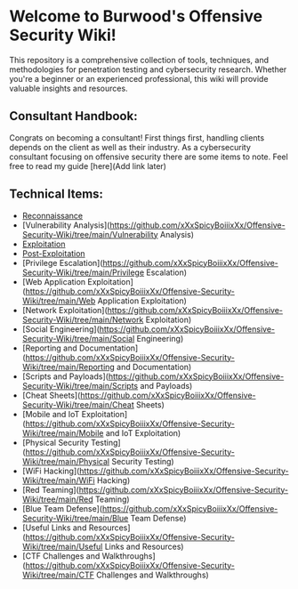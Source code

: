 # Welcome to Burwood's Offensive Security Wiki! 

This repository is a comprehensive collection of tools, techniques, and methodologies for penetration testing and cybersecurity research. Whether you're a beginner or an experienced professional, this wiki will provide valuable insights and resources.

## Consultant Handbook: 
Congrats on becoming a consultant! First things first, handling clients depends on the client as well as their industry. As a cybersecurity consultant focusing on offensive security there are some items to note. Feel free to read my guide [here](Add link later)

## Technical Items:
- [Reconnaissance](https://github.com/xXxSpicyBoiiixXx/Offensive-Security-Wiki/tree/main/Reconnaissance)
- [Vulnerability Analysis](https://github.com/xXxSpicyBoiiixXx/Offensive-Security-Wiki/tree/main/Vulnerability Analysis)
- [Exploitation](https://github.com/xXxSpicyBoiiixXx/Offensive-Security-Wiki/tree/main/Exploitation)
- [Post-Exploitation](https://github.com/xXxSpicyBoiiixXx/Offensive-Security-Wiki/tree/main/Post-Exploitation)
- [Privilege Escalation](https://github.com/xXxSpicyBoiiixXx/Offensive-Security-Wiki/tree/main/Privilege Escalation)
- [Web Application Exploitation](https://github.com/xXxSpicyBoiiixXx/Offensive-Security-Wiki/tree/main/Web Application Exploitation)
- [Network Exploitation](https://github.com/xXxSpicyBoiiixXx/Offensive-Security-Wiki/tree/main/Network Exploitation)
- [Social Engineering](https://github.com/xXxSpicyBoiiixXx/Offensive-Security-Wiki/tree/main/Social Engineering)
- [Reporting and Documentation](https://github.com/xXxSpicyBoiiixXx/Offensive-Security-Wiki/tree/main/Reporting and Documentation)
- [Scripts and Payloads](https://github.com/xXxSpicyBoiiixXx/Offensive-Security-Wiki/tree/main/Scripts and Payloads)
- [Cheat Sheets](https://github.com/xXxSpicyBoiiixXx/Offensive-Security-Wiki/tree/main/Cheat Sheets)
- [Mobile and IoT Exploitation](https://github.com/xXxSpicyBoiiixXx/Offensive-Security-Wiki/tree/main/Mobile and IoT Exploitation)
- [Physical Security Testing](https://github.com/xXxSpicyBoiiixXx/Offensive-Security-Wiki/tree/main/Physical Security Testing)
- [WiFi Hacking](https://github.com/xXxSpicyBoiiixXx/Offensive-Security-Wiki/tree/main/WiFi Hacking)
- [Red Teaming](https://github.com/xXxSpicyBoiiixXx/Offensive-Security-Wiki/tree/main/Red Teaming)
- [Blue Team Defense](https://github.com/xXxSpicyBoiiixXx/Offensive-Security-Wiki/tree/main/Blue Team Defense)
- [Useful Links and Resources](https://github.com/xXxSpicyBoiiixXx/Offensive-Security-Wiki/tree/main/Useful Links and Resources)
- [CTF Challenges and Walkthroughs](https://github.com/xXxSpicyBoiiixXx/Offensive-Security-Wiki/tree/main/CTF Challenges and Walkthroughs)
